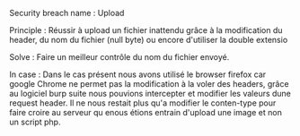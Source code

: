 Security breach name 	: Upload

Principle 				: Réussir à upload un fichier inattendu grâce à la modification du header, du nom du fichier (null byte) ou encore d'utiliser la double extensio

Solve 					: Faire un meilleur contrôle du nom du fichier envoyé.

In case 				: Dans le cas présent nous avons utilisé le browser firefox car google Chrome ne permet pas la modification à la voler des headers, grâce au logiciel burp suite
							nous pouvions intercepter et modifier les valeurs dune request header. Il ne nous restait plus qu'a modifier le conten-type pour faire croire au serveur qu enous étions entrain d'upload une image et non un script php.